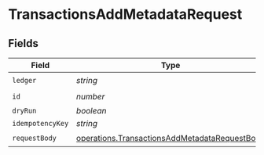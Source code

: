 # TransactionsAddMetadataRequest


## Fields

| Field                                                                                                          | Type                                                                                                           | Required                                                                                                       | Description                                                                                                    |
| -------------------------------------------------------------------------------------------------------------- | -------------------------------------------------------------------------------------------------------------- | -------------------------------------------------------------------------------------------------------------- | -------------------------------------------------------------------------------------------------------------- |
| `ledger`                                                                                                       | *string*                                                                                                       | :heavy_check_mark:                                                                                             | N/A                                                                                                            |
| `id`                                                                                                           | *number*                                                                                                       | :heavy_check_mark:                                                                                             | N/A                                                                                                            |
| `dryRun`                                                                                                       | *boolean*                                                                                                      | :heavy_minus_sign:                                                                                             | N/A                                                                                                            |
| `idempotencyKey`                                                                                               | *string*                                                                                                       | :heavy_minus_sign:                                                                                             | N/A                                                                                                            |
| `requestBody`                                                                                                  | [operations.TransactionsAddMetadataRequestBody](../../models/operations/transactionsaddmetadatarequestbody.md) | :heavy_check_mark:                                                                                             | N/A                                                                                                            |